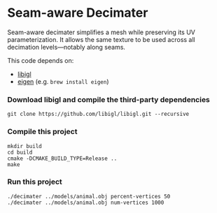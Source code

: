 # Seam-aware Decimater

Seam-aware decimater simplifies a mesh while preserving its UV parameterization. It allows 
the same texture to be used across all decimation levels—notably along seams.

This code depends on:

- [libigl](https://github.com/libigl/libigl)
- [eigen](http://eigen.tuxfamily.org/) (e.g. `brew install eigen`)

### Download libigl and compile the third-party dependencies
    git clone https://github.com/libigl/libigl.git --recursive

### Compile this project
    mkdir build
    cd build
    cmake -DCMAKE_BUILD_TYPE=Release ..
    make
    
### Run this project
	./decimater ../models/animal.obj percent-vertices 50
	./decimater ../models/animal.obj num-vertices 1000
